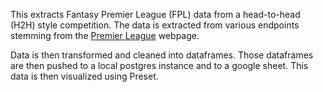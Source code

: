 This extracts Fantasy Premier League (FPL) data from a head-to-head (H2H) style competition. The data is extracted from various endpoints stemming from the [Premier League](https://www.premierleague.com/home) webpage. 

Data is then transformed and cleaned into dataframes. Those dataframes are then pushed to a local postgres instance and to a google sheet. This data is then visualized using Preset.

